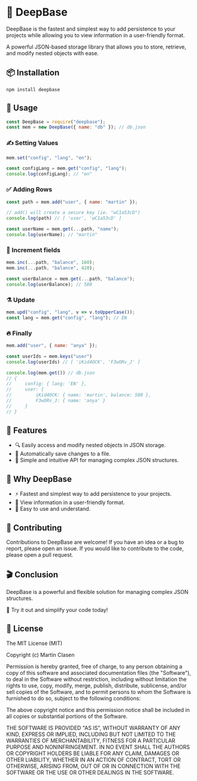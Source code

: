 # 🌳 DeepBase

DeepBase is the fastest and simplest way to add persistence to your projects while allowing you to view information in a user-friendly format.

A powerful JSON-based storage library that allows you to store, retrieve, and modify nested objects with ease.

## 📦 Installation
```shell
npm install deepbase
```

## 🔧 Usage
```js
const DeepBase = require("deepbase");
const mem = new DeepBase({ name: "db" }); // db.json
```

### ✍️ Setting Values
```js
mem.set("config", "lang", "en");

const configLang = mem.get("config", "lang");
console.log(configLang); // "en"
```

### ✅ Adding Rows
```js
const path = mem.add("user", { name: "martin" });

// add() will create a secure key (ie. "wC1a53cD")
console.log(path) // [ 'user', 'wC1a53cD' ]

const userName = mem.get(...path, "name");
console.log(userName); // "martin"
```

### 🔢 Increment fields
```js
mem.inc(...path, "balance", 160);
mem.inc(...path, "balance", 420);

const userBalance = mem.get(...path, "balance");
console.log(userBalance); // 580
```

### ⚗️ Update
```js
mem.upd("config", "lang", v => v.toUpperCase());
const lang = mem.get("config", "lang"); // EN
```

### 🔥 Finally
```js
mem.add("user", { name: "anya" });

const userIds = mem.keys("user")
console.log(userIds) // [ 'iKid4OCK', 'F3wORv_J' ]

console.log(mem.get()) // db.json
// {
//     config: { lang: 'EN' },
//     user: {
//         iKid4OCK: { name: 'martin', balance: 580 },
//         F3wORv_J: { name: 'anya' }
//     }
// }
```

## 🤯 Features
- 🔍 Easily access and modify nested objects in JSON storage.
- 📁 Automatically save changes to a file.
- 🌱 Simple and intuitive API for managing complex JSON structures.

## 🤔 Why DeepBase 
- ⚡ Fastest and simplest way to add persistence to your projects.
- 📖 View information in a user-friendly format.
- 🧠 Easy to use and understand.

## 🤝 Contributing
Contributions to DeepBase are welcome! If you have an idea or a bug to report, please open an issue. If you would like to contribute to the code, please open a pull request.

## 🎬 Conclusion
DeepBase is a powerful and flexible solution for managing complex JSON structures.

🚀 Try it out and simplify your code today!

## 📄 License
The MIT License (MIT)

Copyright (c) Martin Clasen

Permission is hereby granted, free of charge, to any person obtaining a copy of this software and associated documentation files (the "Software"), to deal in the Software without restriction, including without limitation the rights to use, copy, modify, merge, publish, distribute, sublicense, and/or sell copies of the Software, and to permit persons to whom the Software is furnished to do so, subject to the following conditions:

The above copyright notice and this permission notice shall be included in all copies or substantial portions of the Software.

THE SOFTWARE IS PROVIDED "AS IS", WITHOUT WARRANTY OF ANY KIND, EXPRESS OR IMPLIED, INCLUDING BUT NOT LIMITED TO THE WARRANTIES OF MERCHANTABILITY, FITNESS FOR A PARTICULAR PURPOSE AND NONINFRINGEMENT. IN NO EVENT SHALL THE AUTHORS OR COPYRIGHT HOLDERS BE LIABLE FOR ANY CLAIM, DAMAGES OR OTHER LIABILITY, WHETHER IN AN ACTION OF CONTRACT, TORT OR OTHERWISE, ARISING FROM, OUT OF OR IN CONNECTION WITH THE SOFTWARE OR THE USE OR OTHER DEALINGS IN THE SOFTWARE.